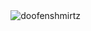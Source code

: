 <img alt="doofenshmirtz" align="right" src="https://user-images.githubusercontent.com/29029116/47724061-e708c580-dc7b-11e8-91cc-2bd9945b8695.png" />
